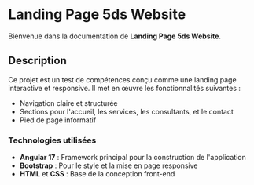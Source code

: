 # Landing Page 5ds Website

Bienvenue dans la documentation de **Landing Page 5ds Website**.

## Description
Ce projet est un test de compétences conçu comme une landing page interactive et responsive. Il met en œuvre les fonctionnalités suivantes :
- Navigation claire et structurée
- Sections pour l'accueil, les services, les consultants, et le contact
- Pied de page informatif

### Technologies utilisées
- **Angular 17** : Framework principal pour la construction de l'application
- **Bootstrap** : Pour le style et la mise en page responsive
- **HTML** et **CSS** : Base de la conception front-end
